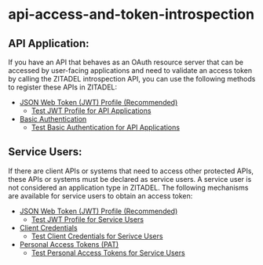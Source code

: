 # api-access-and-token-introspection


## API Application:
If you have an API that behaves as an OAuth resource server that can be accessed by user-facing applications and need to validate an access token by calling the ZITADEL introspection API, you can use the following methods to register these APIs in ZITADEL: 

- [JSON Web Token (JWT) Profile (Recommended)](https://zitadel.com/docs/apis/openidoauth/authn-methods#client-secret-basic) 
  - [Test JWT Profile for API Applications](https://github.com/dakshitha/api-access-and-token-introspection/tree/main/api-jwt)
- [Basic Authentication](https://zitadel.com/docs/apis/openidoauth/authn-methods#client-secret-basic) 
  - [Test Basic Authentication for API Applications](https://github.com/dakshitha/api-access-and-token-introspection/tree/main/api-basic-authentication)



## Service Users:
If there are client APIs or systems that need to access other protected APIs, these APIs or systems must be declared as service users. A service user is not considered an application type in ZITADEL. The following mechanisms are available for service users to obtain an access token: 

- [JSON Web Token (JWT) Profile  (Recommended)](https://zitadel.com/docs/guides/integrate/serviceusers) 
  - [Test JWT Profile for Service Users](https://github.com/dakshitha/api-access-and-token-introspection/tree/main/service-user-jwt)
- [Client Credentials](https://zitadel.com/docs/guides/integrate/client-credential) 
  - [Test Client Credentials for Serivce Users](https://github.com/dakshitha/api-access-and-token-introspection/tree/main/service-user-client-credentials)
- [Personal Access Tokens (PAT)](https://zitadel.com/docs/guides/integrate/pat) 
  - [Test Personal Access Tokens for Service Users](https://github.com/dakshitha/api-access-and-token-introspection/tree/main/service-user-pat)
